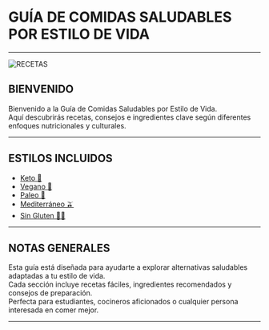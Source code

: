# GUÍA DE COMIDAS SALUDABLES POR ESTILO DE VIDA
---
![RECETAS](https://i.ytimg.com/vi/CqIwiBATk4A/maxresdefault.jpg)
## BIENVENIDO

Bienvenido a la Guía de Comidas Saludables por Estilo de Vida.  
Aquí descubrirás recetas, consejos e ingredientes clave según diferentes enfoques nutricionales y culturales.

---

## ESTILOS INCLUIDOS
- [Keto 🥓](keto.md)  
- [Vegano 🌱](vegano.md)  
- [Paleo 🥩](paleo.md)  
- [Mediterráneo 🫒](mediterraneo.md)  
- [Sin Gluten 🚫🌾](singluten.md)  

---

## NOTAS GENERALES

Esta guía está diseñada para ayudarte a explorar alternativas saludables adaptadas a tu estilo de vida.  
Cada sección incluye recetas fáciles, ingredientes recomendados y consejos de preparación.  
Perfecta para estudiantes, cocineros aficionados o cualquier persona interesada en comer mejor.

---
